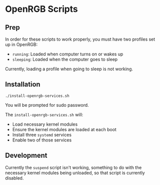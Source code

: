 # OpenRGB Scripts

## Prep

In order for these scripts to work properly,
you must have two profiles set up in OpenRGB:

- `running`: Loaded when computer turns on or wakes up
- `sleeping`: Loaded when the computer goes to sleep

Currently, loading a profile when going to sleep is not working.

## Installation

```
./install-openrgb-services.sh
```

You will be prompted for sudo password.

The `install-openrgb-services.sh` will:

- Load necessary kernel modules
- Ensure the kernel modules are loaded at each boot
- Install three `systemd` services
- Enable two of those services

## Development

Currently the `suspend` script isn't working,
something to do with the necessary kernel modules being unloaded,
so that script is currently disabled.

